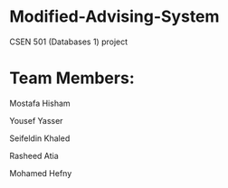 # Modified-Advising-System
CSEN 501 (Databases 1) project

# Team Members:
Mostafa Hisham 

Yousef Yasser

Seifeldin Khaled

Rasheed Atia

Mohamed Hefny
